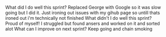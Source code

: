 What did I do well this sprint?
Replaced George with Google so it was slow going but I did it. Just ironing out issues with my gihub page so untill thats ironed out i'm technically not finished
 What didn't I do well this sprint?
 Proud of myself! I struggled but found ansers and worked on it and sorted alot
 What can I improve on next sprint?
 Keep going and chain smoking
